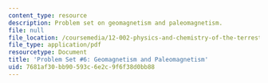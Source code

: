 ```yaml
---
content_type: resource
description: Problem set on geomagnetism and paleomagnetism.
file: null
file_location: /coursemedia/12-002-physics-and-chemistry-of-the-terrestrial-planets-fall-2008/7681af30bb90593c6e2c9f6f38d0bb88_MIT12_002f08_ps06.pdf
file_type: application/pdf
resourcetype: Document
title: 'Problem Set #6: Geomagnetism and Paleomagnetism'
uid: 7681af30-bb90-593c-6e2c-9f6f38d0bb88
---
```


